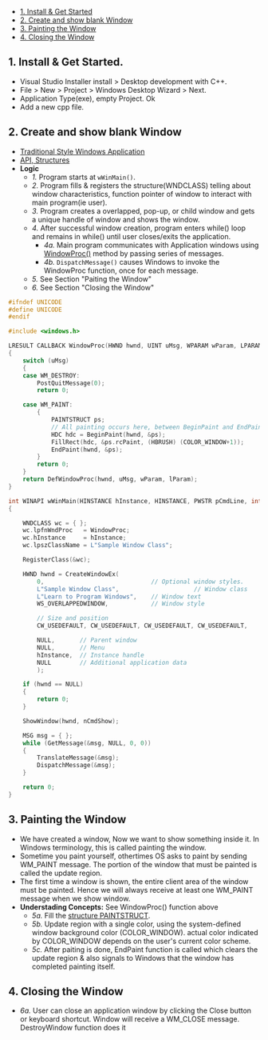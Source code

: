 - [1. Install & Get Started](#get)
- [2. Create and show blank Window](#create)
- [3. Painting the Window](#paint)
- [4. Closing the Window](#close)

<a name=get></a>
## 1. Install & Get Started.
- Visual Studio Installer install > Desktop development with C++.
- File > New > Project > Windows Desktop Wizard > Next.
- Application Type(exe), empty Project. Ok
- Add a new cpp file.

<a name=create></a>
## 2. Create and show blank Window
- [Traditional Style Windows Application](traditional_Windows_app.md)
- [API, Structures](/Operating_Systems/Windows/API_Structures)
- **Logic**
  - _1._ Program starts at `wWinMain()`. 
  - _2._ Program fills & registers the structure(WNDCLASS) telling about window characteristics, function pointer of window to interact with main program(ie user).
  - _3._ Program creates a overlapped, pop-up, or child window and gets a unique handle of window and shows the window.
  - _4._ After successful window creation, program enters while() loop and remains in while() until user closes/exits the application.
    - _4a._ Main program communicates with Application windows using [WindowProc()](/Operating_Systems/Windows/API_Structures) method by passing series of messages.
    - _4b._ `DispatchMessage()` causes Windows to invoke the WindowProc function, once for each message.
  - _5._ See Section "Paiting the Window"
  - _6._ See Section "Closing the Window"
```cpp
#ifndef UNICODE
#define UNICODE
#endif 

#include <windows.h>

LRESULT CALLBACK WindowProc(HWND hwnd, UINT uMsg, WPARAM wParam, LPARAM lParam)       //4a
{
    switch (uMsg)
    {
    case WM_DESTROY:
        PostQuitMessage(0);
        return 0;

    case WM_PAINT:
        {
            PAINTSTRUCT ps;
            // All painting occurs here, between BeginPaint and EndPaint.
            HDC hdc = BeginPaint(hwnd, &ps);                                    //5a
            FillRect(hdc, &ps.rcPaint, (HBRUSH) (COLOR_WINDOW+1));             //5b
            EndPaint(hwnd, &ps);                                               //5c
        }
        return 0;
    }
    return DefWindowProc(hwnd, uMsg, wParam, lParam);
}

int WINAPI wWinMain(HINSTANCE hInstance, HINSTANCE, PWSTR pCmdLine, int nCmdShow)   //1
{

    WNDCLASS wc = { };                                                              //2
    wc.lpfnWndProc   = WindowProc;
    wc.hInstance     = hInstance;
    wc.lpszClassName = L"Sample Window Class";

    RegisterClass(&wc);                                                             //2

    HWND hwnd = CreateWindowEx(                                                     //3
        0,                              // Optional window styles.
        L"Sample Window Class",                     // Window class
        L"Learn to Program Windows",    // Window text
        WS_OVERLAPPEDWINDOW,            // Window style

        // Size and position
        CW_USEDEFAULT, CW_USEDEFAULT, CW_USEDEFAULT, CW_USEDEFAULT,

        NULL,       // Parent window    
        NULL,       // Menu
        hInstance,  // Instance handle
        NULL        // Additional application data
        );

    if (hwnd == NULL)
    {
        return 0;
    }

    ShowWindow(hwnd, nCmdShow);                                                  //3

    MSG msg = { };
    while (GetMessage(&msg, NULL, 0, 0))                                        //4
    {
        TranslateMessage(&msg);
        DispatchMessage(&msg);                                                  //6a
    }

    return 0;
}
```

<a name=paint></a>
## 3. Painting the Window
- We have created a window, Now we want to show something inside it. In Windows terminology, this is called painting the window.
- Sometime you paint yourself, othertimes OS asks to paint by sending WM_PAINT message. The portion of the window that must be painted is called the update region.
- The first time a window is shown, the entire client area of the window must be painted. Hence we will always receive at least one WM_PAINT message when we show window.
- **Understading Concepts:** See WindowProc() function above
  - _5a._ Fill the [structure PAINTSTRUCT](/Operating_Systems/Windows/API_Structures).
  - _5b._ Update region with a single color, using the system-defined window background color (COLOR_WINDOW). actual color indicated by COLOR_WINDOW depends on the user's current color scheme.
  - _5c._ After paiting is done, EndPaint function is called which clears the update region & also signals to Windows that the window has completed painting itself.

<a name=close></a>
## 4. Closing the Window
- _6a._ User can close an application window by clicking the Close button or keyboard shortcut. Window will receive a WM_CLOSE message. DestroyWindow function does it
